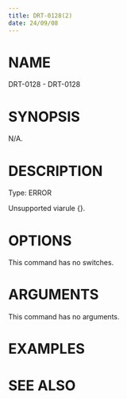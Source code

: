 ```yaml
---
title: DRT-0128(2)
date: 24/09/08
---
```


# NAME

DRT-0128 - DRT-0128

# SYNOPSIS

N/A.

# DESCRIPTION

Type: ERROR

Unsupported viarule {}.

# OPTIONS

This command has no switches.

# ARGUMENTS

This command has no arguments.

# EXAMPLES

# SEE ALSO

